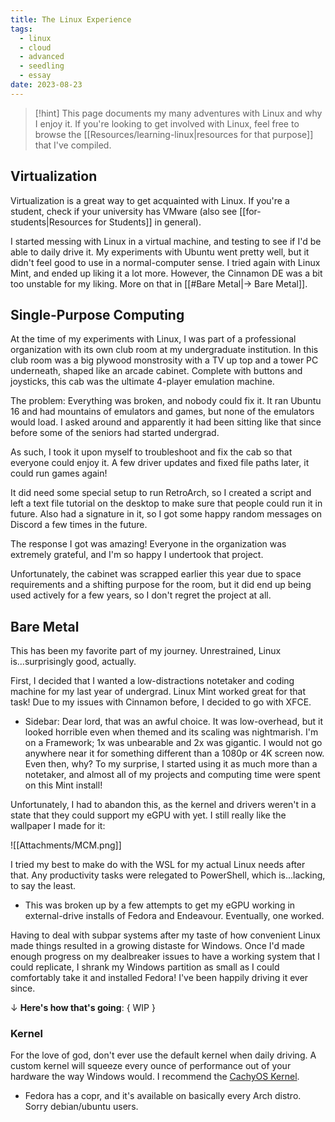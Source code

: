 ```yaml
---
title: The Linux Experience
tags:
  - linux
  - cloud
  - advanced
  - seedling
  - essay
date: 2023-08-23
---
```

> [!hint]  This page documents my many adventures with Linux and why I enjoy it.
> If you're looking to get involved with Linux, feel free to browse the [[Resources/learning-linux|resources for that purpose]] that I've compiled.

## Virtualization
Virtualization is a great way to get acquainted with Linux. If you're a student, check if your university has VMware (also see [[for-students|Resources for Students]] in general). 

I started messing with Linux in a virtual machine, and testing to see if I'd be able to daily drive it. My experiments with Ubuntu went pretty well, but it didn't feel good to use in a normal-computer sense. I tried again with Linux Mint, and ended up liking it a lot more. However, the Cinnamon DE was a bit too unstable for my liking. More on that in [[#Bare Metal|-> Bare Metal]].
## Single-Purpose Computing
At the time of my experiments with Linux, I was part of a professional organization with its own club room at my undergraduate institution. In this club room was a big plywood monstrosity with a TV up top and a tower PC underneath, shaped like an arcade cabinet. Complete with buttons and joysticks, this cab was the ultimate 4-player emulation machine. 

The problem: Everything was broken, and nobody could fix it. It ran Ubuntu 16 and had mountains of emulators and games, but none of the emulators would load. I asked around and apparently it had been sitting like that since before some of the seniors had started undergrad. 

As such, I took it upon myself to troubleshoot and fix the cab so that everyone could enjoy it. A few driver updates and fixed file paths later, it could run games again!

It did need some special setup to run RetroArch, so I created a script and left a text file tutorial on the desktop to make sure that people could run it in future. Also had a signature in it, so I got some happy random messages on Discord a few times in the future.

The response I got was amazing! Everyone in the organization was extremely grateful, and I'm so happy I undertook that project.

Unfortunately, the cabinet was scrapped earlier this year due to space requirements and a shifting purpose for the room, but it did end up being used actively for a few years, so I don't regret the project at all.
## Bare Metal
This has been my favorite part of my journey. Unrestrained, Linux is...surprisingly good, actually. 

First, I decided that I wanted a low-distractions notetaker and coding machine for my last year of undergrad. Linux Mint worked great for that task! Due to my issues with Cinnamon before, I decided to go with XFCE.
- Sidebar: Dear lord, that was an awful choice. It was low-overhead, but it looked horrible even when themed and its scaling was nightmarish. I'm on a Framework; 1x was unbearable and 2x was gigantic. I would not go anywhere near it for something different than a 1080p or 4K screen now. Even then, why? 
To my surprise, I started using it as much more than a notetaker, and almost all of my projects and computing time were spent on this Mint install!

Unfortunately, I had to abandon this, as the kernel and drivers weren't in a state that they could support my eGPU with yet. I still really like the wallpaper I made for it:

![[Attachments/MCM.png]]

I tried my best to make do with the WSL for my actual Linux needs after that. Any productivity tasks were relegated to PowerShell, which is...lacking, to say the least.
- This was broken up by a few attempts to get my eGPU working in external-drive installs of Fedora and Endeavour. Eventually, one worked.

Having to deal with subpar systems after my taste of how convenient Linux made things resulted in a growing distaste for Windows. Once I'd made enough progress on my dealbreaker issues to have a working system that I could replicate, I shrank my Windows partition as small as I could comfortably take it and installed Fedora! I've been happily driving it ever since. 

$\downarrow$ **Here's how that's going**: { WIP }
### Kernel
For the love of god, don't ever use the default kernel when daily driving. A custom kernel will squeeze every ounce of performance out of your hardware the way Windows would. I recommend the [CachyOS Kernel](https://github.com/CachyOS/linux-cachyos).
- Fedora has a copr, and it's available on basically every Arch distro. Sorry debian/ubuntu users.